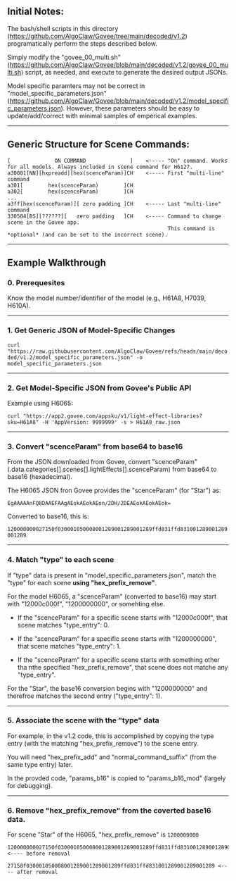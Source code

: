 ## Initial Notes:
The bash/shell scripts in this directory (https://github.com/AlgoClaw/Govee/tree/main/decoded/v1.2) programatically perform the steps described below.

Simply modify the "govee_00_multi.sh" (https://github.com/AlgoClaw/Govee/blob/main/decoded/v1.2/govee_00_multi.sh) script, as needed, and execute to generate the desired output JSONs.

Model specific paramters may not be correct in "model_specific_parameters.json" (https://github.com/AlgoClaw/Govee/blob/main/decoded/v1.2/model_specific_parameters.json). However, these parameters should be easy to update/add/correct with minimal samples of emperical examples.
***
## Generic Structure for Scene Commands:
```
[              ON COMMAND              ]    <----- "On" command. Works for all models. Always included in scene command for H6127.
a30001[NN][hxpreadd][hex(scenceParam)]CH    <----- First "multi-line" command
a301[        hex(scenceParam)        ]CH
a302[        hex(scenceParam)        ]CH
...
a3ff[hex(scenceParam)][ zero padding ]CH    <----- Last "multi-line" command
330504[BS][??????][   zero padding   ]CH    <----- Command to change scene in the Govee app.
                                                   This command is *optional* (and can be set to the incorrect scene).
```
***
## Example Walkthrough
### 0. Prerequesites
Know the model number/identifier of the model (e.g., H61A8, H7039, H610A).
***
### 1. Get Generic JSON of Model-Specific Changes 
`curl "https://raw.githubusercontent.com/AlgoClaw/Govee/refs/heads/main/decoded/v1.2/model_specific_parameters.json" -o model_specific_parameters.json`
***
### 2. Get Model-Specific JSON from Govee's Public API
Example using H6065:

`curl "https://app2.govee.com/appsku/v1/light-effect-libraries?sku=H61A8" -H 'AppVersion: 9999999' -s > H61A8_raw.json`
***
### 3. Convert "scenceParam" from base64 to base16
From the JSON downloaded from Govee, convert "scenceParam" (.data.categories[].scenes[].lightEffects[].scenceParam) from base64 to base16 (hexadecimal).

The H6065 JSON fron Govee provides the "scenceParam" (for "Star") as:

`EgAAAAAnFQ8DAAEFAAgAEokAEokAEon/2DH/2DEAEokAEokAEok=`

Converted to base16, this is:

`120000000027150f030001050008001289001289001289ffd831ffd831001289001289001289`
***
### 4. Match "type" to each scene
If "type" data is present in "model_specific_parameters.json", match the "type" for each scene **using "hex_prefix_remove"**.

For the model H6065, a "scenceParam" (converted to base16) may start with "12000c000f", "1200000000", or somehting else.

* If the "scenceParam" for a specific scene starts with "12000c000f", that scene matches "type_entry": 0.
  
* If the "scenceParam" for a specific scene starts with "1200000000", that scene matches "type_entry": 1.
  
* If the "scenceParam" for a specific scene starts with something other tha nthe specified "hex_prefix_remove", that scene does not matche any "type_entry".

For the "Star", the base16 conversion begins with "1200000000" and therefroe matches the second entry ("type_entry": 1).
***
### 5. Associate the scene with the "type" data
For example, in the v1.2 code, this is accomplished by copying the type entry (with the matching "hex_prefix_remove") to the scene entry.

You will need "hex_prefix_add" and "normal_command_suffix" (from the same type entry) later.

In the provded code, "params_b16" is copied to "params_b16_mod" (largely for debugging).
***
### 6. Remove "hex_prefix_remove" from the coverted base16 data.
For scene "Star" of the H6065, "hex_prefix_remove" is `1200000000`
```
120000000027150f030001050008001289001289001289ffd831ffd831001289001289001289 <---- before removal
          27150f030001050008001289001289001289ffd831ffd831001289001289001289 <---- after removal
```

